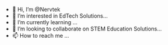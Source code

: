 - 👋 Hi, I’m @Nervtek
- 👀 I’m interested in EdTech Solutions...
- 🌱 I’m currently learning ...
- 💞️ I’m looking to collaborate on STEM Education Solutions...
- 📫 How to reach me ...

<!---
Nervtek/Nervtek is a ✨ special ✨ repository because its `README.md` (this file) appears on your GitHub profile.
You can click the Preview link to take a look at your changes.
--->
